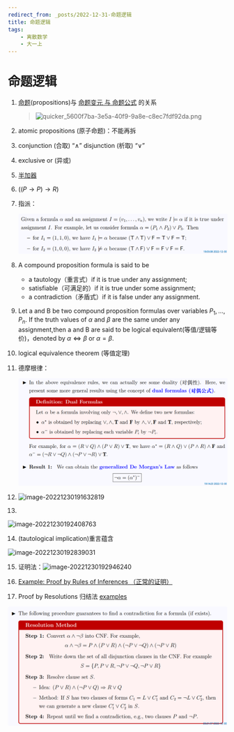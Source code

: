 ```yaml
---
redirect_from: _posts/2022-12-31-命题逻辑
title: 命题逻辑
tags:
    - 离散数学
    - 大一上
---
```

# 命题逻辑

1. [命题](http://p.ananas.chaoxing.com/star3/origin/07294c92e9e32c32004a7c83642327ad.png?rw=994&rh=277&_fileSize=48601&_orientation=1)(propositions)与 [命题变元 与 命题公式](http://p.ananas.chaoxing.com/star3/origin/b93fa4135e7a11c3b43d79a3de7ecfb2.png?rw=1094&rh=346&_fileSize=99196&_orientation=1) 的关系

   > ![quicker_5600f7ba-3e5a-40f9-9a8e-c8ec7fdf92da.png](http://p.ananas.chaoxing.com/star3/origin/641ecabcaee944993ffabc5a33839047.png?rw=945&rh=191&_fileSize=40179&_orientation=1)

2. atomic propositions (原子命题)：不能再拆
3. conjunction (合取) “$\wedge$”   disjunction (析取) “$\vee$”  
4. exclusive or (异或)  
5. [半加器](http://p.ananas.chaoxing.com/star3/origin/1d87ea4c4d45e7805265b8d682c5e5bc.png?rw=277&rh=276&_fileSize=14367&_orientation=1)
6. ($(P\rightarrow P)\rightarrow R)$

7. 指派：

   ![image-20221230190323779](https://raw.githubusercontent.com/hanleo001/img/main/image-20221230190323779.png)

8. A compound proposition formula is said to be
   - a tautology（重言式）if it is true under any assignment;
   - satisfiable（可满足的）if it is true under some assignment;
   - a contradiction（矛盾式）if it is false under any assignment.

9. Let a and B be two compound proposition formulas over variables $P_1,...,P_n$. If
   the truth values of $\alpha$ and $\beta$ are the same under any assignment,then a and B are
   said to be logical equivalent(等值/逻辑等价)，denoted by $\alpha\Leftrightarrow \beta$ or $\alpha=\beta$.

10. logical equivalence theorem (等值定理) 

11. 德摩根律：

    ![image-20221230191459078](https://raw.githubusercontent.com/hanleo001/img/main/image-20221230191459078.png)

12. ![image-20221230191632819](https://img.leom.me/images/2022/12/30/image-20221230191632819.png)

13. 

![image-20221230192408763](https://img.leom.me/images/2022/12/30/image-20221230192408763.png)

14. (tautological implication)重言蕴含

![image-20221230192839031](https://img.leom.me/images/2022/12/30/image-20221230192839031.png)

15. 证明法：![image-20221230192946240](https://img.leom.me/images/2022/12/30/image-20221230192946240.png)

16. [Example: Proof by Rules of Inferences  （正常的证明）](http://p.ananas.chaoxing.com/star3/origin/d54e1142197bca0be07462465f2f27d2.png?rw=1102&rh=998&_fileSize=227789&_orientation=1)

17. Proof by Resolutions 归结法 [examples](http://p.ananas.chaoxing.com/star3/origin/f054805f8c24c3be178b18dfc727f8fa.png?rw=1126&rh=776&_fileSize=128902&_orientation=1)

![image-20221230202313989](https://raw.githubusercontent.com/hanleo001/img/main/image-20221230202313989.png)